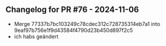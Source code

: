 ## Changelog for PR #76 - 2024-11-06

- Merge 77337b7bc103249c78cdec312c728735314eb7a1 into 9eaf97b756e1f9d43584f4790d23b450d897f2c5
- ich habs geändert